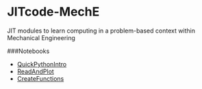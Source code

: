 
JITcode-MechE
=============

JIT modules to learn computing in a problem-based context within Mechanical Engineering

###Notebooks
* [QuickPythonIntro](http://nbviewer.ipython.org/urls/github.com/barbagroup/JITcode-MechE/blob/master/lessons/00_Lesson00_QuickPythonIntro.ipynb)
* [ReadAndPlot](http://nbviewer.ipython.org/urls/github.com/barbagroup/JITcode-MechE/blob/master/lessons/01_Lesson01_ReadAndPlot.ipynb)
* [CreateFunctions](http://nbviewer.ipython.org/urls/github.com/barbagroup/JITcode-MechE/blob/master/lessons/02_Lesson02_CreateFunctions.ipynb)
